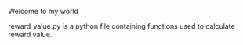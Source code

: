 Welcome to my world

reward_value.py is a python file containing functions used to calculate reward value.
